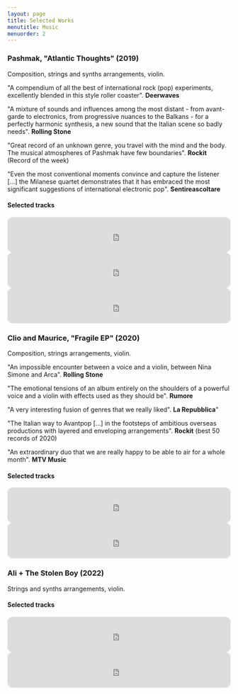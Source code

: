 ```yaml
---
layout: page
title: Selected Works
menutitle: Music
menuorder: 2
---
```


### Pashmak, "Atlantic Thoughts" (2019)

Composition, strings and synths arrangements, violin.

"A compendium of all the best of international rock (pop) experiments, excellently blended in this style roller coaster". <b>Deerwaves</b>

"A mixture of sounds and influences among the most distant - from avant-garde  to electronics, from progressive nuances to the Balkans - for a perfectly harmonic synthesis, a new sound that the Italian scene so badly needs". <b>Rolling Stone</b>

"Great record of an unknown genre, you travel with the mind and the body. The musical atmospheres of Pashmak have few boundaries". <b>Rockit</b> (Record of the week)

"Even the most conventional moments convince and capture the listener [...] the Milanese quartet demonstrates that it has embraced the most significant suggestions of international electronic pop". <b>Sentireascoltare</b>

#### Selected tracks

<iframe style="border-radius:12px" src="https://open.spotify.com/embed/track/72DekUA3ExFWMYlB3xtQEO?utm_source=generator&theme=0" width="100%" height="80" frameBorder="0" allowfullscreen="" allow="autoplay; clipboard-write; encrypted-media; fullscreen; picture-in-picture"></iframe>
<iframe style="border-radius:12px" src="https://open.spotify.com/embed/track/6LT1kV3MXWek26ks71Zi7L?utm_source=generator&theme=0" width="100%" height="80" frameBorder="0" allowfullscreen="" allow="autoplay; clipboard-write; encrypted-media; fullscreen; picture-in-picture"></iframe>
<iframe style="border-radius:12px" src="https://open.spotify.com/embed/track/0BK6V3rqSL6rhDZZFTHJp2?utm_source=generator&theme=0" width="100%" height="80" frameBorder="0" allowfullscreen="" allow="autoplay; clipboard-write; encrypted-media; fullscreen; picture-in-picture"></iframe>



### Clio and Maurice, "Fragile EP" (2020)

Composition, strings arrangements, violin.

"An impossible encounter between a voice and a violin, between Nina Simone and Arca". <b>Rolling Stone</b>

"The emotional tensions of an album entirely on the shoulders of a powerful voice and a violin with effects used as they should be". <b>Rumore</b>

"A very interesting fusion of genres that we really liked". <b>La Repubblica</b>"

"The Italian way to Avantpop [...] in the footsteps of ambitious overseas productions with layered and enveloping arrangements". <b>Rockit</b> (best 50 records of 2020)

"An extraordinary duo that we are really happy to be able to air for a whole month". <b>MTV Music</b>

#### Selected tracks

<iframe style="border-radius:12px" src="https://open.spotify.com/embed/track/04wd9rKHMKsyC03vKPpimS?utm_source=generator&theme=0" width="100%" height="80" frameBorder="0" allowfullscreen="" allow="autoplay; clipboard-write; encrypted-media; fullscreen; picture-in-picture"></iframe>
<iframe style="border-radius:12px" src="https://open.spotify.com/embed/track/4RN3bOxPu8WMfDrZxa5WpQ?utm_source=generator&theme=0" width="100%" height="80" frameBorder="0" allowfullscreen="" allow="autoplay; clipboard-write; encrypted-media; fullscreen; picture-in-picture"></iframe>


### Ali + The Stolen Boy (2022)

Strings and synths arrangements, violin.

#### Selected tracks

<iframe style="border-radius:12px" src="https://open.spotify.com/embed/track/4z5ZFH8SRR9BRkcqQlWcM2?utm_source=generator&theme=0" width="100%" height="80" frameBorder="0" allowfullscreen="" allow="autoplay; clipboard-write; encrypted-media; fullscreen; picture-in-picture"></iframe>
<iframe style="border-radius:12px" src="https://open.spotify.com/embed/track/2KVYLfT8ZUPF4mbNiksvVA?utm_source=generator&theme=0" width="100%" height="80" frameBorder="0" allowfullscreen="" allow="autoplay; clipboard-write; encrypted-media; fullscreen; picture-in-picture"></iframe>








